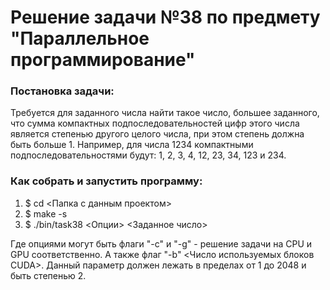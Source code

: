 # Решение задачи №38 по предмету "Параллельное программирование"
### Постановка задачи:  
Требуется для заданного числа найти такое число, большее заданного, что сумма компактных подпоследовательностей цифр этого числа является степенью другого 
целого числа, при этом степень должна быть больше 1. Например, для числа 1234 
компактными подпоследовательностями будут: 1, 2, 3, 4, 12, 23, 34, 123 и 234.  
### Как собрать и запустить программу:
1. $ cd <Папка с данным проектом>
2. $ make -s
3. $ ./bin/task38 <Опции> <Заданное число>

Где опциями могут быть флаги "-c" и "-g" - решение задачи на CPU и GPU 
соответственно. А также флаг "-b" <Число используемых блоков CUDA>. Данный 
параметр должен лежать в пределах от 1 до 2048 и быть степенью 2.

